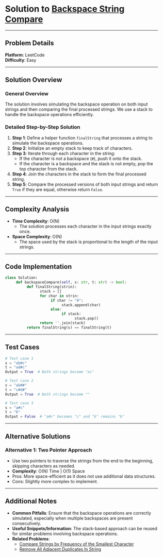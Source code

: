 # Solution to [Backspace String Compare](https://leetcode.com/problems/backspace-string-compare/)

---

## Problem Details

**Platform**: LeetCode  
**Difficulty**: Easy

---

## Solution Overview

### General Overview

The solution involves simulating the backspace operation on both input strings and then comparing the final processed strings. We use a stack to handle the backspace operations efficiently.

### Detailed Step-by-Step Solution

1. **Step 1**: Define a helper function `finalString` that processes a string to simulate the backspace operations.
2. **Step 2**: Initialize an empty stack to keep track of characters.
3. **Step 3**: Iterate through each character in the string:
   - If the character is not a backspace (`#`), push it onto the stack.
   - If the character is a backspace and the stack is not empty, pop the top character from the stack.
4. **Step 4**: Join the characters in the stack to form the final processed string.
5. **Step 5**: Compare the processed versions of both input strings and return `True` if they are equal, otherwise return `False`.

---

## Complexity Analysis

- **Time Complexity**: O(N)
  - The solution processes each character in the input strings exactly once.
- **Space Complexity**: O(N)
  - The space used by the stack is proportional to the length of the input strings.

---

## Code Implementation

```python
class Solution:
     def backspaceCompare(self, s: str, t: str) -> bool:
          def finalString(strin):
                stack = []
                for char in strin:
                     if char != "#":
                          stack.append(char)
                     else:
                          if stack:
                                stack.pop()
                return ''.join(stack)
          return finalString(s) == finalString(t)
```

---

## Test Cases

```python
# Test case 1
s = "ab#c"
t = "ad#c"
Output = True  # Both strings become "ac"

# Test case 2
s = "ab##"
t = "c#d#"
Output = True  # Both strings become ""

# Test case 3
s = "a#c"
t = "b"
Output = False  # "a#c" becomes "c" and "b" remains "b"
```

---

## Alternative Solutions

### Alternative 1: Two Pointer Approach

- Use two pointers to traverse the strings from the end to the beginning, skipping characters as needed.
- **Complexity**: O(N) Time | O(1) Space
- Pros: More space-efficient as it does not use additional data structures.
- Cons: Slightly more complex to implement.

---

## Additional Notes

- **Common Pitfalls**: Ensure that the backspace operations are correctly simulated, especially when multiple backspaces are present consecutively.
- **Useful Snippets/Information**: The stack-based approach can be reused for similar problems involving backspace operations.
- **Related Problems**:
  - [Compare Strings by Frequency of the Smallest Character](https://leetcode.com/problems/compare-strings-by-frequency-of-the-smallest-character/)
  - [Remove All Adjacent Duplicates In String](https://leetcode.com/problems/remove-all-adjacent-duplicates-in-string/)
